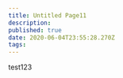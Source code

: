 ```yaml
---
title: Untitled Page11
description: 
published: true
date: 2020-06-04T23:55:28.270Z
tags: 
---
```


test123